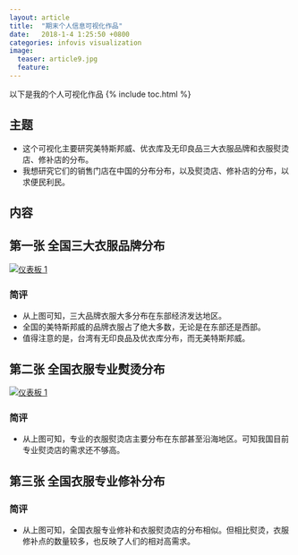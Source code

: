 ```yaml
---
layout: article
title:  "期末个人信息可视化作品"
date:   2018-1-4 1:25:50 +0800
categories: infovis visualization
image:
  teaser: article9.jpg
  feature: 
---
```

以下是我的个人可视化作品
{% include toc.html %}

## 主题
- 这个可视化主要研究美特斯邦威、优衣库及无印良品三大衣服品牌和衣服熨烫店、修补店的分布。
- 我想研究它们的销售门店在中国的分布分布，以及熨烫店、修补店的分布，以求便民利民。

## 内容

## 第一张 全国三大衣服品牌分布
<div class='tableauPlaceholder' id='viz1515133233726' style='position: relative'>                                                                   <noscript><a href='#'><img alt='仪表板 1 ' src='https:&#47;&#47;public.tableau.com&#47;static&#47;images&#47;_7&#47;_7731&#47;1&#47;1_rss.png' style='border: none' />                         </a></noscript><object class='tableauViz'  style='display:none;'><param name='host_url' value='https%3A%2F%2Fpublic.tableau.com%2F' /> <param name='embed_code_version' value='3' /> <param name='site_root' value='' /><param name='name' value='_7731&#47;1' /><param name='tabs' value='no' /><param name='toolbar' value='yes' /><param name='static_image' value='https:&#47;&#47;public.tableau.com&#47;static&#47;images&#47;_7&#47;_7731&#47;1&#47;1.png' /> <param name='animate_transition' value='yes' /><param name='display_static_image' value='yes' /><param name='display_spinner' value='yes' /><param name='display_overlay' value='yes' /><param name='display_count' value='yes' />                                                                                           </object>
</div>               
<script type='text/javascript'>                    var divElement = document.getElementById('viz1515133233726');                    var vizElement = divElement.getElementsByTagName('object')[0];                    vizElement.style.width='1000px';vizElement.style.height='827px';                    var scriptElement = document.createElement('script');                    scriptElement.src = 'https://public.tableau.com/javascripts/api/viz_v1.js';                    vizElement.parentNode.insertBefore(scriptElement, vizElement);                
</script>

### 简评
- 从上图可知，三大品牌衣服大多分布在东部经济发达地区。
- 全国的美特斯邦威的品牌衣服占了绝大多数，无论是在东部还是西部。
- 值得注意的是，台湾有无印良品及优衣库分布，而无美特斯邦威。

## 第二张 全国衣服专业熨烫分布
<div class='tableauPlaceholder' id='viz1515133960658' style='position: relative'>
           <noscript><a href='#'><img alt='仪表板 1 ' src='https:&#47;&#47;public.tableau.com&#47;static&#47;images&#47;_1&#47;_17082&#47;1_1&#47;1_rss.png' style='border: none' />                      </a></noscript><object class='tableauViz'  style='display:none;'><param name='host_url' value='https%3A%2F%2Fpublic.tableau.com%2F' /> <param name='embed_code_version' value='3' /> <param name='site_root' value='' /><param name='name' value='_17082&#47;1_1' /><param name='tabs' value='no' /><param name='toolbar' value='yes' /><param name='static_image' value='https:&#47;&#47;public.tableau.com&#47;static&#47;images&#47;_1&#47;_17082&#47;1_1&#47;1.png' /> <param name='animate_transition' value='yes' /><param name='display_static_image' value='yes' /><param name='display_spinner' value='yes' /><param name='display_overlay' value='yes' /><param name='display_count' value='yes' />
         </object>
</div>                
<script type='text/javascript'>                    var divElement = document.getElementById('viz1515133960658');                    var vizElement = divElement.getElementsByTagName('object')[0];                    vizElement.style.width='1000px';vizElement.style.height='827px';                    var scriptElement = document.createElement('script');                    scriptElement.src = 'https://public.tableau.com/javascripts/api/viz_v1.js';                    vizElement.parentNode.insertBefore(scriptElement, vizElement);                
</script>

### 简评
- 从上图可知，专业的衣服熨烫店主要分布在东部甚至沿海地区。可知我国目前专业熨烫店的需求还不够高。

## 第三张 全国衣服专业修补分布

### 简评
- 从上图可知，全国衣服专业修补和衣服熨烫店的分布相似。但相比熨烫，衣服修补点的数量较多，也反映了人们的相对高需求。
